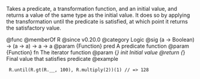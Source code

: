 Takes a predicate, a transformation function, and an initial value,
and returns a value of the same type as the initial value.
It does so by applying the transformation until the predicate is satisfied,
at which point it returns the satisfactory value.

@func
@memberOf R
@since v0.20.0
@category Logic
@sig (a -> Boolean) -> (a -> a) -> a -> a
@param {Function} pred A predicate function
@param {Function} fn The iterator function
@param {*} init Initial value
@return {*} Final value that satisfies predicate
@example

     R.until(R.gt(R.__, 100), R.multiply(2))(1) // => 128

